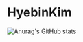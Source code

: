 # HyebinKim


![Anurag's GitHub stats](https://github-readme-stats.vercel.app/api?username=hbin99&show_icons=true&theme=radical)
